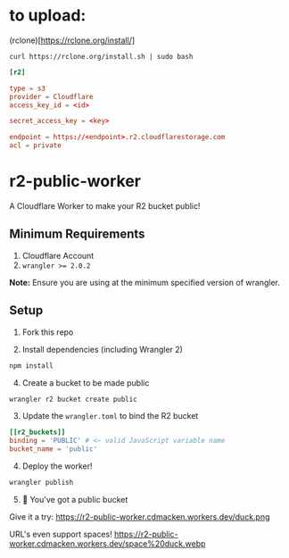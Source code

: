 # to upload:

(rclone)[https://rclone.org/install/]

`curl https://rclone.org/install.sh | sudo bash` 

```toml
[r2]

type = s3
provider = Cloudflare
access_key_id = <id>

secret_access_key = <key>

endpoint = https://<endpoint>.r2.cloudflarestorage.com
acl = private
```

# r2-public-worker

A Cloudflare Worker to make your R2 bucket public!

## Minimum Requirements

1. Cloudflare Account
2. `wrangler >= 2.0.2`

**Note:** Ensure you are using at the minimum specified version of wrangler.

## Setup

1. Fork this repo

2. Install dependencies (including Wrangler 2)

```bash
npm install
```

4. Create a bucket to be made public

```bash
wrangler r2 bucket create public
```

3. Update the `wrangler.toml` to bind the R2 bucket

```toml
[[r2_buckets]]
binding = 'PUBLIC' # <~ valid JavaScript variable name
bucket_name = 'public'
```

4. Deploy the worker!

```bash
wrangler publish
```

5. 🎉 You've got a public bucket

Give it a try: https://r2-public-worker.cdmacken.workers.dev/duck.png

URL's even support spaces! https://r2-public-worker.cdmacken.workers.dev/space%20duck.webp
